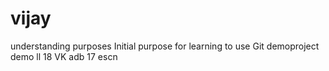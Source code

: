 # vijay
understanding purposes
Initial purpose for learning to use Git
demoproject
demo
ll
18
VK
adb 
17
escn
